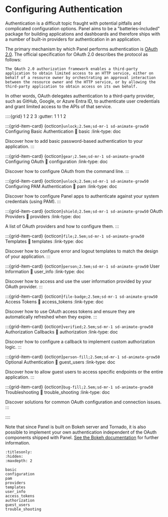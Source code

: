 # Configuring Authentication

Authentication is a difficult topic fraught with potential pitfalls and complicated configuration options. Panel aims to be a "batteries-included" package for building applications and dashboards and therefore ships with a number of built-in providers for authentication in an application.

The primary mechanism by which Panel performs authentication is [OAuth 2.0](https://oauth.net/2/). The official specification for OAuth 2.0 describes the protocol as follows:

    The OAuth 2.0 authorization framework enables a third-party
    application to obtain limited access to an HTTP service, either on
    behalf of a resource owner by orchestrating an approval interaction
    between the resource owner and the HTTP service, or by allowing the
    third-party application to obtain access on its own behalf.

In other words, OAuth delegates authentication to a third-party provider, such as GitHub, Google, or Azure Entra ID, to authenticate user credentials and grant limited access to the APIs of that service.

::::{grid} 1 2 2 3
:gutter: 1 1 1 2

:::{grid-item-card} {octicon}`unlock;2.5em;sd-mr-1 sd-animate-grow50` Configuring Basic Authentication
:link: basic
:link-type: doc

Discover how to add basic password-based authentication to your application.
:::

:::{grid-item-card} {octicon}`gear;2.5em;sd-mr-1 sd-animate-grow50` Configuring OAuth
:link: configuration
:link-type: doc

Discover how to configure OAuth from the command line.
:::

:::{grid-item-card} {octicon}`unlock;2.5em;sd-mr-1 sd-animate-grow50` Configuring PAM Authentication
:link: pam
:link-type: doc

Discover how to configure Panel apps to authenticate against your system credentials (using PAM).
:::

:::{grid-item-card} {octicon}`shield;2.5em;sd-mr-1 sd-animate-grow50` OAuth Providers
:link: providers
:link-type: doc

A list of OAuth providers and how to configure them.
:::

:::{grid-item-card} {octicon}`file;2.5em;sd-mr-1 sd-animate-grow50` Templates
:link: templates
:link-type: doc

Discover how to configure error and logout templates to match the design of your application.
:::

:::{grid-item-card} {octicon}`person;2.5em;sd-mr-1 sd-animate-grow50` User Information
:link: user_info
:link-type: doc

Discover how to access and use the user information provided by your OAuth provider.
:::


:::{grid-item-card} {octicon}`file-badge;2.5em;sd-mr-1 sd-animate-grow50` Access Tokens
:link: access_tokens
:link-type: doc

Discover how to use OAuth access tokens and ensure they are automatically refreshed when they expire.
:::

:::{grid-item-card} {octicon}`verified;2.5em;sd-mr-1 sd-animate-grow50` Authorization Callbacks
:link: authorization
:link-type: doc

Discover how to configure a callback to implement custom authorization logic.
:::

:::{grid-item-card} {octicon}`person-fill;2.5em;sd-mr-1 sd-animate-grow50` Optional Authentication
:link: guest_users
:link-type: doc

Discover how to allow guest users to access specific endpoints or the entire application.
:::

:::{grid-item-card} {octicon}`bug-fill;2.5em;sd-mr-1 sd-animate-grow50` Troubleshooting
:link: trouble_shooting
:link-type: doc

Discover solutions for common OAuth configuration and connection issues.
:::

::::

Note that since Panel is built on Bokeh server and Tornado, it is also possible to implement your own authentication independent of the OAuth components shipped with Panel. [See the Bokeh documentation](https://docs.bokeh.org/en/latest/docs/user_guide/server.html#authentication) for further information.

```{toctree}
:titlesonly:
:hidden:
:maxdepth: 2

basic
configuration
pam
providers
templates
user_info
access_tokens
authorization
guest_users
trouble_shooting
```
